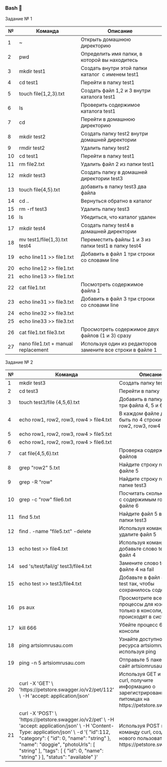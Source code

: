 ### Bash 👋

Задание № 1 
<table class="tableizer-table">
<thead><tr class="tableizer-firstrow"><th>№</th><th>Команда</th><th>Описание</th></tr></thead><tbody>
 <tr><td>1</td><td>~ </td><td>Открыть домашнюю директорию</td></tr>
 <tr><td>2</td><td>pwd</td><td>Определить имя папки, в которой вы находитесь</td></tr>
 <tr><td>3</td><td>mkdir test1</td><td>Создать внутри этой папки каталог  с именем test1</td></tr>
 <tr><td>4</td><td>cd test1</td><td>Перейти в папку test1</td></tr>
 <tr><td>5</td><td>touch file{1,2,3}.txt</td><td>Создать файл 1,2 и 3 внутри каталога test1</td></tr>
 <tr><td>6</td><td>ls</td><td>Проверить содержимое каталога test1</td></tr>
 <tr><td>7</td><td>cd</td><td>Перейти в домашнюю директорию</td></tr>
 <tr><td>8</td><td>mkdir test2 </td><td>Создать папку test2 внутри домашней директории</td></tr>
 <tr><td>9</td><td>rmdir test2</td><td>Удалить папку test2</td></tr>
 <tr><td>10</td><td>cd test1</td><td>Перейти в папку test1</td></tr>
 <tr><td>11</td><td>rm file2.txt</td><td>Удалить файл 2 из папки test1</td></tr>
 <tr><td>12</td><td>mkdir test3</td><td>Создать папку в домашней директории test3</td></tr>
 <tr><td>13</td><td>touch file{4,5}.txt</td><td>добавить в папку test3 два файла</td></tr>
 <tr><td>14</td><td>cd ..</td><td>Вернуться обратно в каталог</td></tr>
 <tr><td>15</td><td>rm -rf test3</td><td>Удалить папку test3</td></tr>
 <tr><td>16</td><td>ls</td><td>Убедиться, что каталог удален</td></tr>
 <tr><td>17</td><td>mkdir test4</td><td>Создать папку test4 в домашней директории</td></tr>
 <tr><td>18</td><td>mv test1/file{1,3}.txt test4</td><td>Переместить файлы 1 и 3 из папки test1 в папку test4</td></tr>
 <tr><td>19</td><td>echo line11 >> file1.txt</td><td> Добавить в файл 1 три строки со словами line</td></tr>
 <tr><td>20</td><td>echo line12 >> file1.txt            </td><td>&nbsp;</td></tr>
 <tr><td>21</td><td>echo line13 >> file1.txt</td><td>&nbsp;</td></tr>
 <tr><td>22</td><td>cat file1.txt</td><td>Посмотреть содержимое файла 1</td></tr>
 <tr><td>23</td><td>echo line31 >> file3.txt</td><td>Добавить в файл 3 три строки со словами line</td></tr>
 <tr><td>24</td><td>echo line32 >> file3.txt</td><td>&nbsp;</td></tr>
 <tr><td>25</td><td>echo line33 >> file3.txt</td><td>&nbsp;</td></tr>
 <tr><td>26</td><td>cat file1.txt file3.txt</td><td>Просмотреть содержимое двух файлов (1 и 3) сразу</td></tr>
 <tr><td>27</td><td>nano file1.txt + manual replacement</td><td>Используя один из редакторов замените все строки в файле 1</td></tr>
</tbody></table>

Задание № 2

<table class="tableizer-table">
<thead><tr class="tableizer-firstrow"><th>№</th><th>Команда</th><th>Описание</th></tr></thead><tbody>
 <tr><td>1</td><td>mkdir test3 </td><td>Создать папку test 3</td></tr>
 <tr><td>2</td><td>cd test3  </td><td>Перейти в папку</td></tr>
 <tr><td>3</td><td>touch test3/file {4,5,6}.txt</td><td>Добавить в папку test 3 три файла 4, 5 и 6</td></tr>
 <tr><td>4</td><td>echo row1, row2, row3, row4 > file4.txt</td><td>В каждом файле должно быть по 4 строки row1, row2, row3, row4</td></tr>
 <tr><td>5</td><td>echo row1, row2, row3, row4 > file5.txt</td><td>&nbsp;</td></tr>
 <tr><td>6</td><td>echo row1, row2, row3, row4 > file6.txt</td><td>&nbsp;</td></tr>
 <tr><td>7</td><td>cat file{4,5,6}.txt</td><td>Проверка содержания файлов</td></tr>
 <tr><td>8</td><td>grep "row2" 5.txt</td><td>Найдите строку row2 в файле 5</td></tr>
 <tr><td>9</td><td>grep -R "row"</td><td>Найдите строку row в папке test3</td></tr>
 <tr><td>10</td><td>grep -c "row" file6.txt</td><td>Посчитать сколько строк с содержимым row в файле 6</td></tr>
 <tr><td>11</td><td>find 5.txt</td><td>Найдите файл 5 внутри папки test3</td></tr>
 <tr><td>12</td><td>find . -name "file5.txt" -delete</td><td>Используя команду find, удалите файл 5</td></tr>
 <tr><td>13</td><td>echo test >> file4.txt</td><td>Используя команду echo, добавьте слово test в файл 4</td></tr>
 <tr><td>14</td><td>sed 's/test/fail/g' test3/file4.txt</td><td>Замените слово test в файле 4 на fail</td></tr>
 <tr><td>15</td><td>echo test >> test3/file4.txt</td><td>Добавьте в файл 4 слово test так, чтобы сохранилось содержимое</td></tr>
 <tr><td>16</td><td>ps aux</td><td>Просмотрите все процессы для юзеров не только в консоли, которые происходят в системе</td></tr>
 <tr><td>17</td><td>kill 666</td><td>Убейте процесс 666 в консоли</td></tr>
 <tr><td>18</td><td>ping artsiomrusau.com</td><td>Узнайте доступность ресурса artsiomrusau.com, используя ping</td></tr>
 <tr><td>19</td><td>ping -n 5 artsiomrusau.com</td><td>Отправьте 5 пакетов на сайт artsiomrusau.com</td></tr>
 <tr><td>20</td><td>curl -X 'GET' \
  'https://petstore.swagger.io/v2/pet/112' \
  -H 'accept: application/json'
                                                        </td><td>Используя GET и команду curl, получите информацию о зарегистрированных питомцах на https://petstore.swagger.io/</td></tr>
<tr><td>21</td><td>curl -X 'POST' \
  'https://petstore.swagger.io/v2/pet' \
  -H 'accept: application/json' \
  -H 'Content-Type: application/json' \
  -d '{
  "id":112,
  "category": {
    "id": 0,
    "name": "string"
  },
  "name": "doggie",
  "photoUrls": [
    "string"
  ],
  "tags": [
    {
      "id": 0,
      "name": "string"
    }
  ],
  "status": "available"
}'
                                                        </td><td>Используя POST и команду curl, создайте нового пользователя на https://petstore.swagger.io/</td></tr>



</tbody></table>




<!--
**RomanRRC/RomanRRC** is a ✨ _special_ ✨ repository because its `README.md` (this file) appears on your GitHub profile.

Here are some ideas to get you started:

- 🔭 I’m currently working on ...
- 🌱 I’m currently learning ...
- 👯 I’m looking to collaborate on ...
- 🤔 I’m looking for help with ...
- 💬 Ask me about ...
- 📫 How to reach me: ...
- 😄 Pronouns: ...
- ⚡ Fun fact: ...
-->
